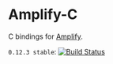 # Amplify-C
C bindings for [Amplify](https://github.com/jjpe/amplify).

`0.12.3 stable`: [![Build Status](https://travis-ci.org/jjpe/amplify.svg?branch=0.12.3)](https://travis-ci.org/jjpe/amplify)
